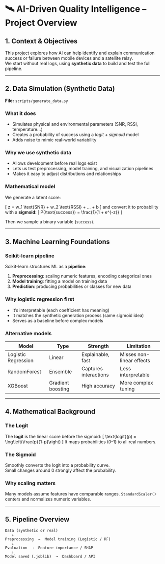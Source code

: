 # 🛰️ AI-Driven Quality Intelligence – Project Overview

## 1. Context & Objectives
This project explores how AI can help identify and explain communication success or failure
between mobile devices and a satellite relay.  
We start without real logs, using **synthetic data** to build and test the full pipeline.

---

## 2. Data Simulation (Synthetic Data)
**File:** `scripts/generate_data.py`

### What it does
- Simulates physical and environmental parameters (SNR, RSSI, temperature…)
- Creates a probability of success using a *logit* + *sigmoid* model
- Adds noise to mimic real-world variability

### Why we use synthetic data
- Allows development before real logs exist  
- Lets us test preprocessing, model training, and visualization pipelines  
- Makes it easy to adjust distributions and relationships

### Mathematical model
We generate a latent score:

\[
z = w_1 \text{SNR} + w_2 \text{RSSI} + ... + b
\]
and convert it to probability with a **sigmoid**:
\[
P(\text{success}) = \frac{1}{1 + e^{-z}}
\]

Then we sample a binary variable (`success`).

---

## 3. Machine Learning Foundations

### Scikit-learn pipeline
Scikit-learn structures ML as a **pipeline**:
1. **Preprocessing**: scaling numeric features, encoding categorical ones  
2. **Model training**: fitting a model on training data  
3. **Prediction**: producing probabilities or classes for new data  

### Why logistic regression first
- It’s interpretable (each coefficient has meaning)  
- It matches the synthetic generation process (same sigmoid idea)  
- Serves as a baseline before complex models

### Alternative models
| Model | Type | Strength | Limitation |
|--------|------|-----------|-------------|
| Logistic Regression | Linear | Explainable, fast | Misses non-linear effects |
| RandomForest | Ensemble | Captures interactions | Less interpretable |
| XGBoost | Gradient boosting | High accuracy | More complex tuning |

---

## 4. Mathematical Background

### The Logit
The **logit** is the linear score before the sigmoid:
\[
\text{logit}(p) = \log\left(\frac{p}{1-p}\right)
\]
It maps probabilities (0–1) to all real numbers.

### The Sigmoid
Smoothly converts the logit into a probability curve.  
Small changes around 0 strongly affect the probability.

### Why scaling matters
Many models assume features have comparable ranges.
`StandardScaler()` centers and normalizes numeric variables.

---

## 5. Pipeline Overview

```text
Data (synthetic or real)
   ↓
Preprocessing  →  Model training (Logistic / RF)
   ↓
Evaluation  →  Feature importance / SHAP
   ↓
Model saved (.joblib)  →  Dashboard / API
